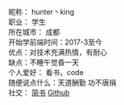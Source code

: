 昵称： hunter丶king     
职业： 学生     
所在城市： 成都       
开始学前端时间：2017-3至今      
优点：对技术充满热情，有耐心      
缺点：不睡午觉昏一天       
个人爱好： 看书，code       
随便说点什么：天道酬勤 功不唐捐      
社交：
[简书](http://www.jianshu.com/u/11107a52a8fc)
[Github](https://github.com/chinesejason233)
